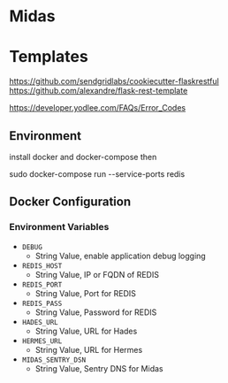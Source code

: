 # Midas

# Templates

https://github.com/sendgridlabs/cookiecutter-flaskrestful
https://github.com/alexandre/flask-rest-template


https://developer.yodlee.com/FAQs/Error_Codes

## Environment

install docker and docker-compose
then

sudo docker-compose run --service-ports redis

## Docker Configuration

### Environment Variables

- `DEBUG`
  - String Value, enable application debug logging
- `REDIS_HOST`
  - String Value, IP or FQDN of REDIS
- `REDIS_PORT`
  - String Value, Port for REDIS
- `REDIS_PASS`
  - String Value, Password for REDIS
- `HADES_URL`
  - String Value, URL for Hades
- `HERMES_URL`
  - String Value, URL for Hermes
- `MIDAS_SENTRY_DSN`
  - String Value, Sentry DNS for Midas
